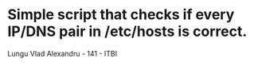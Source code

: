 # Simple script that checks if every IP/DNS pair in /etc/hosts is correct.

Lungu Vlad Alexandru - 141 - ITBI
